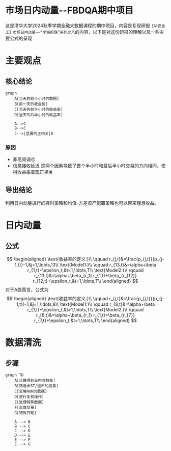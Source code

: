# 市场日内动量--FBDQA期中项目

这是清华大学2024秋季学期金融大数据课程的期中项目，内容是复现研报`【华安金工】市场日内动量——“学海拾珠”系列之八`的内容，以下是对这份研报的理解以及一些主要公式的呈现

# 主要观点
## 核心结论
```mermaid
graph
    A[当天的前半小时的数据]
    B[前一天的收盘价]
    C[当天的前半小时的收益率]
    D[当天的后半小时的收益率]

    A-->C
    B-->C
    C-->|显著的正相关|D
```

### 原因
- 非高频调仓
- 信息接收延迟
这两个因素导致了首个半小时和最后半小时交易的方向相同，使得收益率呈现正相关

## 导出结论
利用日内动量进行的择时策略和均值-方差资产配置策略也可以带来理想收益。


# 日内动量
## 公式
$$
\begin{aligned}
\text{收益率的定义:}\\
\qquad r_{j,t}&=\frac{p_{j,t}}{p_{j-1,t}}-1,&j=1,\ldots,13\\
\text{Model1:}\\
\qquad r_{13,t}&=\alpha+\beta r_{1,t}+\epsilon_t,&t=1,\ldots,T\\
\text{Model2:}\\
\qquad r_{13,t}&=\alpha+\beta_{r_1} r_{1,t}+\beta_{r_{12}} r_{12,t}+\epsilon_t,&t=1,\ldots,T\\
\end{aligned}
$$
对于A股而言，公式为
$$
\begin{aligned}
\text{收益率的定义:}\\
\qquad r_{j,t}&=\frac{p_{j,t}}{p_{j-1,t}}-1,&j=1,\ldots,8\\
\text{Model1:}\\
\qquad r_{8,t}&=\alpha+\beta r_{1,t}+\epsilon_t,&t=1,\ldots,T\\
\text{Model2:}\\
\qquad r_{8,t}&=\alpha+\beta_{r_1} r_{1,t}+\beta_{r_{7}} r_{7,t}+\epsilon_t,&t=1,\ldots,T\\
\end{aligned}
$$

# 数据清洗
## 步骤
```mermaid
graph TD
    A[计算得到日内收益率]
    B[筛选出ST/退市的股票]
    C[忽略NaN的数据]
    D[进行复权操作]
    E[处理特殊数据]
    F[高成交量]
    G[特殊日期]

    A --> B
    B --> C
    C --> D
    D --> E
    E --> F
    E --> G
```
  